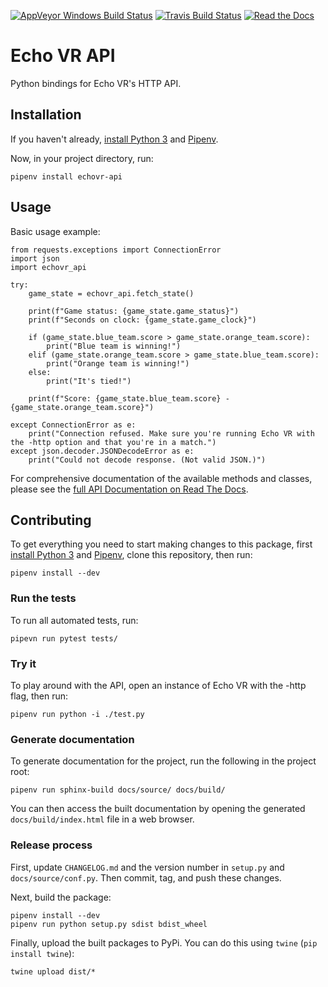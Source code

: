 [![AppVeyor Windows Build Status](https://ci.appveyor.com/api/projects/status/v0dcr07ijca9cw5w/branch/master?svg=true)](https://ci.appveyor.com/project/Ajedi32/echovr-api/branch/master)
[![Travis Build Status](https://travis-ci.com/Ajedi32/echovr-api.svg?branch=master)](https://travis-ci.com/Ajedi32/echovr-api)
[![Read the Docs](https://readthedocs.org/projects/echovr-api/badge/)](https://echovr-api.readthedocs.io/en/latest/)

# Echo VR API

Python bindings for Echo VR's HTTP API.

## Installation

If you haven't already, [install Python 3](https://www.python.org/downloads/) and [Pipenv](https://pipenv.readthedocs.io/en/latest/install/).

Now, in your project directory, run:

```
pipenv install echovr-api
```

## Usage

Basic usage example:

```
from requests.exceptions import ConnectionError
import json
import echovr_api

try:
    game_state = echovr_api.fetch_state()

    print(f"Game status: {game_state.game_status}")
    print(f"Seconds on clock: {game_state.game_clock}")

    if (game_state.blue_team.score > game_state.orange_team.score):
        print("Blue team is winning!")
    elif (game_state.orange_team.score > game_state.blue_team.score):
        print("Orange team is winning!")
    else:
        print("It's tied!")

    print(f"Score: {game_state.blue_team.score} - {game_state.orange_team.score}")

except ConnectionError as e:
    print("Connection refused. Make sure you're running Echo VR with the -http option and that you're in a match.")
except json.decoder.JSONDecodeError as e:
    print("Could not decode response. (Not valid JSON.)")
```

For comprehensive documentation of the available methods and classes, please see the [full API Documentation on Read The Docs](https://echovr-api.readthedocs.io/en/latest/).

## Contributing

To get everything you need to start making changes to this package, first [install Python 3](https://www.python.org/downloads/) and [Pipenv](https://pipenv.readthedocs.io/en/latest/install/), clone this repository, then run:

```
pipenv install --dev
```

### Run the tests

To run all automated tests, run:

```
pipevn run pytest tests/
```

### Try it

To play around with the API, open an instance of Echo VR with the -http flag, then run:

```
pipenv run python -i ./test.py
```

### Generate documentation

To generate documentation for the project, run the following in the project root:

```
pipenv run sphinx-build docs/source/ docs/build/
```

You can then access the built documentation by opening the generated
`docs/build/index.html` file in a web browser.

### Release process

First, update `CHANGELOG.md` and the version number in `setup.py` and `docs/source/conf.py`. Then commit, tag, and push these changes.

Next, build the package:

```
pipenv install --dev
pipenv run python setup.py sdist bdist_wheel
```

Finally, upload the built packages to PyPi. You can do this using `twine`
(`pip install twine`):

```
twine upload dist/*
```

